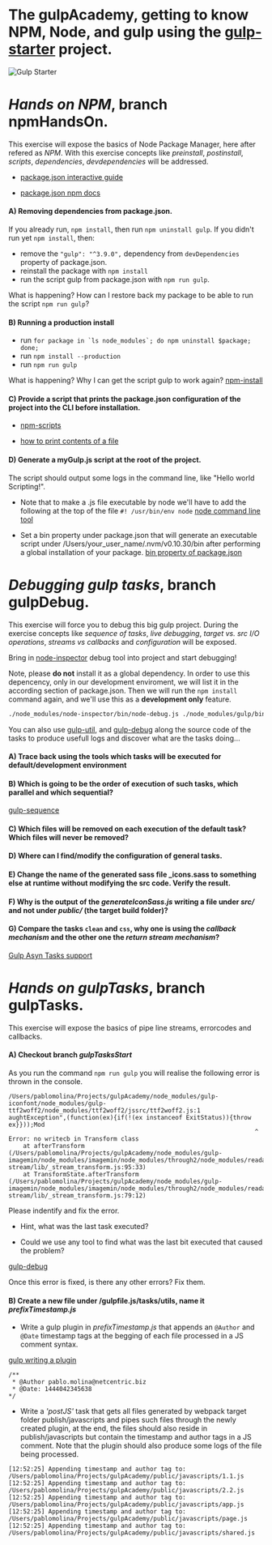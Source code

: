# The gulpAcademy, getting to know NPM, Node, and gulp using the [gulp-starter](https://github.com/vigetlabs/gulp-starter) project.

![Gulp Starter](src/images/gulp-starter-logo.png)

# *Hands on NPM*, branch npmHandsOn.

This exercise will expose the basics of Node Package Manager, here after refered as *NPM*. With this exercise concepts like *preinstall*, *postinstall*, *scripts*, *dependencies*, *devdependencies* will be addressed.

* [package.json interactive guide](http://browsenpm.org/package.json)

* [package.json npm docs](https://docs.npmjs.com/files/package.json)


#### A) Removing dependencies from package.json.

If you already run, `npm install`, then run `npm uninstall gulp`.
If you didn't run yet `npm install`, then: 
 * remove the `"gulp": "^3.9.0",` dependency from `devDependencies` property of package.json.
 * reinstall the package with `npm install`
 * run the script gulp from package.json with `npm run gulp`.

What is happening? How can I restore back my package to be able to run the script `npm run gulp`?

#### B) Running a production install 

* run ```for package in `ls node_modules`; do npm uninstall $package; done;```
* run `npm install --production`
* run `npm run gulp`

What is happening? Why I can get the script gulp to work again?
[npm-install](https://docs.npmjs.com/cli/install)


#### C) Provide a script that prints the package.json configuration of the project into the CLI before installation.

- [npm-scripts](https://docs.npmjs.com/misc/scripts)

- [how to print contents of a file](http://lmgtfy.com/?q=Redirecting+the+content+of+a+file+to+the+command+%22echo%22)

#### D) Generate a myGulp.js script at the root of the project.
The script should output some logs in the command line, like "Hello world Scripting!".

* Note that to make a .js file executable by node we'll have to add the following at the top of the file `#! /usr/bin/env node` [node command line tool](http://javascriptplayground.com/blog/2012/08/writing-a-command-line-node-tool/)

* Set a bin property under package.json that will generate an executable script under /Users/your_user_name/.nvm/v0.10.30/bin after performing a global installation of your package. [bin property of package.json](https://docs.npmjs.com/files/package.json#bin)


# *Debugging gulp tasks*, branch gulpDebug.

This exercise will force you to debug this big gulp project. During the exercise concepts like *sequence of tasks*, *live debugging*, *target vs. src I/O operations*, *streams vs callbacks* and *configuration* will be exposed.

Bring in [node-inspector](https://www.npmjs.com/package/node-inspector) debug tool into project and start debugging!

Note, please **do not** install it as a global dependency. In order to use this depencency, only in our development enviroment, we will list it in the according section of package.json. Then we will run the `npm install` command again, and we'll use this as a **development only** feature.

```bash
./node_modules/node-inspector/bin/node-debug.js ./node_modules/gulp/bin/gulp.js --gulpfile ./gulpfile.js
```

You can also use [gulp-util](https://www.npmjs.com/package/gulp-util), and [gulp-debug](https://www.npmjs.com/package/gulp-debug) along the source code of the tasks to produce usefull logs and discover what are the tasks doing...


#### A) Trace back using the tools which tasks will be executed for default/development environment

#### B) Which is going to be the order of execution of such tasks, which parallel and which sequential?

[gulp-sequence](https://www.npmjs.com/package/gulp-sequence)

#### C) Which files will be removed on each execution of the default task? Which files will never be removed?

#### D) Where can I find/modify the configuration of general tasks.

#### E) Change the name of the generated sass file _icons.sass to something else at runtime without modifying the src code. Verify the result.


#### F) Why is the output of the *generateIconSass.js* writing a file under *src/* and not under *public/* (the target build folder)?

#### G) Compare the tasks `clean` and `css`, why one is using the *callback mechanism* and the other one the *return stream mechanism*?

[Gulp Asyn Tasks support](https://github.com/gulpjs/gulp/blob/master/docs/API.md#async-task-support)


# *Hands on gulpTasks*, branch gulpTasks.

This exercise will expose the basics of pipe line streams, errorcodes and callbacks. 

#### A) Checkout branch *gulpTasksStart*


As you run the command `npm run gulp` you will realise the following error is thrown in the console.

```
/Users/pablomolina/Projects/gulpAcademy/node_modules/gulp-iconfont/node_modules/gulp-ttf2woff2/node_modules/ttf2woff2/jssrc/ttf2woff2.js:1
aughtException",(function(ex){if(!(ex instanceof ExitStatus)){throw ex}}));Mod
                                                                    ^
Error: no writecb in Transform class
    at afterTransform (/Users/pablomolina/Projects/gulpAcademy/node_modules/gulp-imagemin/node_modules/imagemin/node_modules/through2/node_modules/readable-stream/lib/_stream_transform.js:95:33)
    at TransformState.afterTransform (/Users/pablomolina/Projects/gulpAcademy/node_modules/gulp-imagemin/node_modules/imagemin/node_modules/through2/node_modules/readable-stream/lib/_stream_transform.js:79:12)
```
Please indentify and fix the error.

- Hint, what was the last task executed?

- Could we use any tool to find what was the last bit executed that caused the problem?


[gulp-debug](https://www.npmjs.com/package/gulp-debug)

Once this error is fixed, is there any other errors? Fix them.


#### B) Create a new file under /gulpfile.js/tasks/utils, name it *prefixTimestamp.js* 

* Write a gulp plugin in *prefixTimestamp.js* that appends an `@Author` and `@Date` timestamp tags at the begging of each file processed in a JS comment syntax.

[gulp writing a plugin](https://github.com/gulpjs/gulp/blob/master/docs/writing-a-plugin/dealing-with-streams.md)

```
/** 
 * @Author pablo.molina@netcentric.biz 
 * @Date: 1444042345638
*/ 
```

* Write a *'postJS'* task that gets all files generated by webpack target folder publish/javascripts and pipes such files through the newly created plugin, at the end, the files should also reside in publish/javascripts but contain the timestamp and author tags in a JS comment. Note that the plugin should also produce some logs of the file being processed.


```
[12:52:25] Appending timestamp and author tag to: /Users/pablomolina/Projects/gulpAcademy/public/javascripts/1.1.js
[12:52:25] Appending timestamp and author tag to: /Users/pablomolina/Projects/gulpAcademy/public/javascripts/2.2.js
[12:52:25] Appending timestamp and author tag to: /Users/pablomolina/Projects/gulpAcademy/public/javascripts/app.js
[12:52:25] Appending timestamp and author tag to: /Users/pablomolina/Projects/gulpAcademy/public/javascripts/page.js
[12:52:25] Appending timestamp and author tag to: /Users/pablomolina/Projects/gulpAcademy/public/javascripts/shared.js
```


